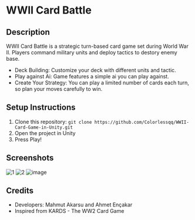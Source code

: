 # WWII Card Battle

## Description
WWII Card Battle is a strategic turn-based card game set during World War II. Players command military units and deploy tactics to destory enemy base.
- Deck Building: Customize your deck with different units and tactic.
- Play against Ai: Game features a simple ai you can play against.
- Create Your Strategy: You can play a limited number of cards each turn, so plan your moves carefully to win.

## Setup Instructions
1. Clone this repository: `git clone https://github.com/Colorlessqq/WWII-Card-Game-in-Unity.git`
2. Open the project in Unity
3. Press Play!

## Screenshots
![1](https://github.com/Colorlessqq/WWII-Card-Game-in-Unity/assets/121122928/5e36f8f2-644d-4e1b-8ba2-55dc6ee83fcd)
![2](https://github.com/Colorlessqq/WWII-Card-Game-in-Unity/assets/121122928/a6528010-8b54-43aa-96c0-9556902d4d1e)
![image](https://github.com/Colorlessqq/WWII-Card-Game-in-Unity/assets/121122928/5b84e35f-d68e-4098-af1d-14fed27120eb)



## Credits
- Developers: Mahmut Akarsu and Ahmet Ençakar
- Inspired from KARDS - The WW2 Card Game
